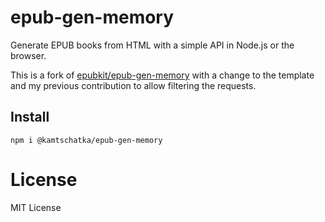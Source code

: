 # epub-gen-memory

Generate EPUB books from HTML with a simple API in Node.js or the browser.

This is a fork of [epubkit/epub-gen-memory](https://github.com/epubkit/epub-gen-memory) with a change to the template and my previous contribution to allow filtering the requests.

## Install

```
npm i @kamtschatka/epub-gen-memory
```

# License

MIT License